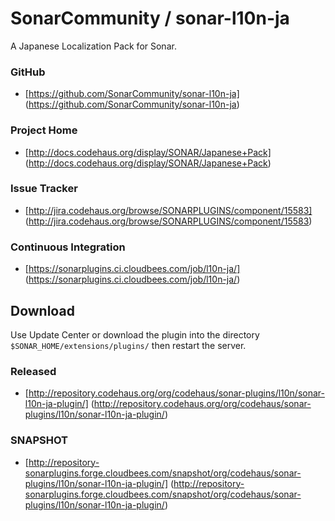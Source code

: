 SonarCommunity / sonar-l10n-ja
==============================

A Japanese Localization Pack for Sonar.

### GitHub
+ [https://github.com/SonarCommunity/sonar-l10n-ja]
(https://github.com/SonarCommunity/sonar-l10n-ja)

### Project Home
+ [http://docs.codehaus.org/display/SONAR/Japanese+Pack]
(http://docs.codehaus.org/display/SONAR/Japanese+Pack)

### Issue Tracker
+ [http://jira.codehaus.org/browse/SONARPLUGINS/component/15583]
(http://jira.codehaus.org/browse/SONARPLUGINS/component/15583)

### Continuous Integration
+ [https://sonarplugins.ci.cloudbees.com/job/l10n-ja/]
(https://sonarplugins.ci.cloudbees.com/job/l10n-ja/)


Download
--------

Use Update Center or download the plugin into the directory `$SONAR_HOME/extensions/plugins/` then restart the server.

### Released
+ [http://repository.codehaus.org/org/codehaus/sonar-plugins/l10n/sonar-l10n-ja-plugin/]
(http://repository.codehaus.org/org/codehaus/sonar-plugins/l10n/sonar-l10n-ja-plugin/)

### SNAPSHOT
+ [http://repository-sonarplugins.forge.cloudbees.com/snapshot/org/codehaus/sonar-plugins/l10n/sonar-l10n-ja-plugin/]
(http://repository-sonarplugins.forge.cloudbees.com/snapshot/org/codehaus/sonar-plugins/l10n/sonar-l10n-ja-plugin/)
